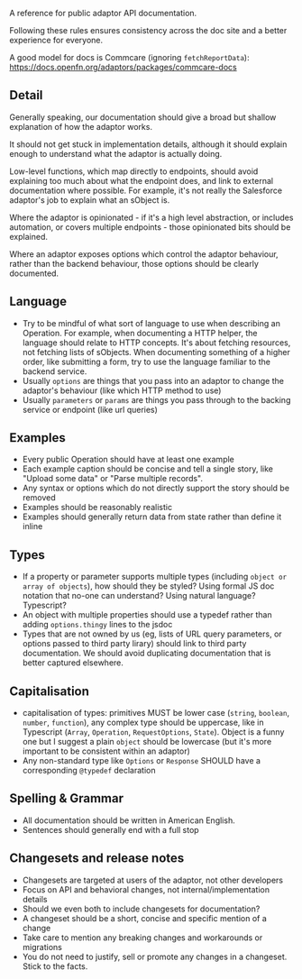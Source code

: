 A reference for public adaptor API documentation.

Following these rules ensures consistency across the doc site and a better experience for everyone.
 
A good model for docs is Commcare (ignoring `fetchReportData`): https://docs.openfn.org/adaptors/packages/commcare-docs

## Detail

Generally speaking, our documentation should give a broad but shallow explanation of how the adaptor works.

It should not get stuck in implementation details, although it should explain enough to understand what the adaptor is actually doing.

Low-level functions, which map directly to endpoints, should avoid explaining too much about what the endpoint does, and link to external documentation where possible. For example, it's not really the Salesforce adaptor's job to explain what an sObject is.

Where the adaptor is opinionated - if it's a high level abstraction, or includes automation, or covers multiple endpoints - those opinionated bits should be explained.

Where an adaptor exposes options which control the adaptor behaviour, rather than the backend behaviour, those options should be clearly documented.

## Language

* Try to be mindful of what sort of language to use when describing an Operation. For example, when documenting a HTTP helper, the language should relate to HTTP concepts. It's about fetching resources, not fetching lists of sObjects. When documenting something of a higher order, like submitting a form, try to use the language familiar to the backend service.
* Usually `options` are things that you pass into an adaptor to change the adaptor's behaviour (like which HTTP method to use)
* Usually `parameters` or `params` are things you pass through to the backing service or endpoint (like url queries)

## Examples

* Every public Operation should have at least one example
* Each example caption should be concise and tell a single story, like "Upload some data" or "Parse multiple records".
* Any syntax or options which do not directly support the story should be removed
* Examples should be reasonably realistic
* Examples should generally return data from state rather than define it inline

## Types

* If a property or parameter supports multiple types (including `object or array of objects`), how should they be styled? Using formal JS doc notation that no-one can understand? Using natural language? Typescript?
* An object with multiple properties should use a typedef rather than adding `options.thingy` lines to the jsdoc
* Types that are not owned by us (eg, lists of URL query parameters, or options passed to third party lirary) should link to third party documentation. We should avoid duplicating documentation that is better captured elsewhere.

## Capitalisation

* capitalisation of types: primitives MUST be lower case (`string`, `boolean`, `number`, `function`), any complex type should be uppercase, like in Typescript (`Array`, `Operation`, `RequestOptions`, `State`). Object is a funny one but I suggest a plain `object` should be lowercase (but it's more important to be consistent within an adaptor)
* Any non-standard type like `Options` or `Response` SHOULD have a corresponding `@typedef` declaration

## Spelling & Grammar

* All documentation should be written in American English.
* Sentences should generally end with a full stop

## Changesets and release notes

* Changesets are targeted at users of the adaptor, not other developers
* Focus on API and behavioral changes, not internal/implementation details
* Should we even both to include changesets for documentation?
* A changeset should be a short, concise and specific mention of a change
* Take care to mention any breaking changes and workarounds or migrations
* You do not need to justify, sell or promote any changes in a changeset. Stick to the facts.